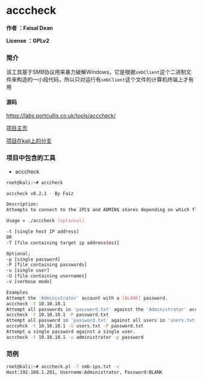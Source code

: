 # acccheck

**作者 ：Faisal Dean**

**License ：GPLv2**
### 简介

该工具基于SMB协议用来暴力破解Windows，它是根据`smbClient`这个二进制文件来构造的一小段代码，所以只对运行有`smbClient`这个文件的计算机终端上才有用
#### 源码
https://labs.portcullis.co.uk/tools/acccheck/

[项目主页](http://labs.portcullis.co.uk/application/acccheck)

[项目在kali上的分支](http://git.kali.org/gitweb/?p=packages/acccheck.git;a=summary)

### 项目中包含的工具
* acccheck

```bash
root@kali:~# acccheck

acccheck v0.2.1 - By Faiz

Description:
Attempts to connect to the IPC$ and ADMIN$ shares depending on which flags have been chosen, and tries a combination of usernames and passwords in the hope to identifythe password to a given account via a dictionary password guessing attack.

Usage = ./acccheck [optional]

-t [single host IP address]
OR
-T [file containing target ip address(es)]

Optional:
-p [single password]
-P [file containing passwords]
-u [single user]
-U [file containing usernames]
-v [verbose mode]

Examples
Attempt the 'Administrator' account with a [BLANK] password.
acccheck -t 10.10.10.1
Attempt all passwords in 'password.txt' against the 'Administrator' account.
acccheck -t 10.10.10.1 -P password.txt
Attempt all password in 'password.txt' against all users in 'users.txt'.
acccehck -t 10.10.10.1 -U users.txt -P password.txt
Attempt a single password against a single user.
acccheck -t 10.10.10.1 -u administrator -p password
```
### 范例
```bash
root@kali:~# acccheck.pl -T smb-ips.txt -v
Host:192.168.1.201, Username:Administrator, Password:BLANK
```
